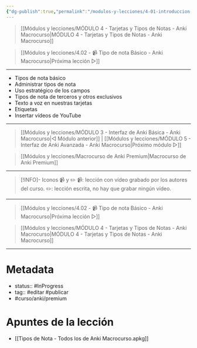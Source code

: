 ```yaml
---
{"dg-publish":true,"permalink":"/modulos-y-lecciones/4-01-introduccion-al-modulo-4-anki-macrocurso/","noteIcon":"","updated":"2024-05-21T22:14:02.651+02:00"}
---
```



> [[Módulos y lecciones/MÓDULO 4 - Tarjetas y Tipos de Notas - Anki Macrocurso\|MÓDULO 4 - Tarjetas y Tipos de Notas - Anki Macrocurso]]

> [[Módulos y lecciones/4.02 - 📹 Tipo de nota Básico - Anki Macrocurso\|Próxima lección ▷]]

---

- Tipos de nota básico
- Administrar tipos de nota
- Uso estratégico de los campos
- Tipos de nota de terceros y otros exclusivos
- Texto a voz en nuestras tarjetas
- Etiquetas
- Insertar vídeos de YouTube
---

> [[Módulos y lecciones/MÓDULO 3 - Interfaz de Anki Básica - Anki Macrocurso\|◁ Módulo anterior]] | [[Módulos y lecciones/MÓDULO 5 - Interfaz de Anki Avanzada - Anki Macrocurso\|Próximo módulo ▷]]

> [[Módulos y lecciones/Macrocurso de Anki Premium\|Macrocurso de Anki Premium]]

---

> [!INFO]- Iconos 📹 y ✏️
> 📹: lección con vídeo grabado por los autores del curso.
> ✏️: lección escrita, no hay que grabar ningún vídeo.


---

> [[Módulos y lecciones/4.02 - 📹 Tipo de nota Básico - Anki Macrocurso\|Próxima lección ▷]]

> [[Módulos y lecciones/MÓDULO 4 - Tarjetas y Tipos de Notas - Anki Macrocurso\|MÓDULO 4 - Tarjetas y Tipos de Notas - Anki Macrocurso]]

---

# Metadata
- status:: #InProgress  
- tag:: #editar #publicar
- #curso/anki/premium  

# Apuntes de la lección
- [[Tipos de Nota - Todos los de Anki Macrocurso.apkg]]